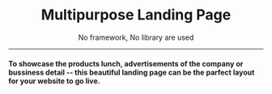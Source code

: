 <h1 align="center">Multipurpose Landing Page</h1>

<p align="center">No framework, No library are used</p>

---

#### To showcase the products lunch, advertisements of the company or bussiness detail -- this beautiful landing page can be the parfect layout for your website to go live. 